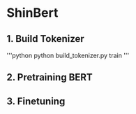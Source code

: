 # ShinBert

## 1. Build Tokenizer

'''python
python build_tokenizer.py train
'''

## 2. Pretraining BERT


## 3. Finetuning

